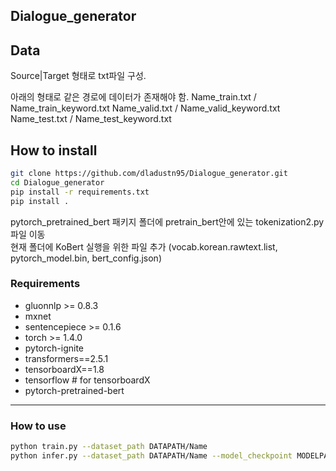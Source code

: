 ## Dialogue_generator



## Data
Source|Target 형태로 txt파일 구성.

아래의 형태로 같은 경로에 데이터가 존재해야 함.
Name_train.txt / Name_train_keyword.txt
Name_valid.txt / Name_valid_keyword.txt
Name_test.txt / Name_test_keyword.txt

## How to install

```sh
git clone https://github.com/dladustn95/Dialogue_generator.git
cd Dialogue_generator
pip install -r requirements.txt
pip install .
```
  
pytorch_pretrained_bert 패키지 폴더에 pretrain_bert안에 있는 tokenization2.py 파일 이동  
현재 폴더에 KoBert 실행을 위한 파일 추가 (vocab.korean.rawtext.list, pytorch_model.bin, bert_config.json)

### Requirements

* gluonnlp >= 0.8.3
* mxnet
* sentencepiece >= 0.1.6
* torch >= 1.4.0
* pytorch-ignite
* transformers==2.5.1
* tensorboardX==1.8
* tensorflow  # for tensorboardX
* pytorch-pretrained-bert

---

### How to use

```sh
python train.py --dataset_path DATAPATH/Name
python infer.py --dataset_path DATAPATH/Name --model_checkpoint MODELPATH/MODEL.pth

```

